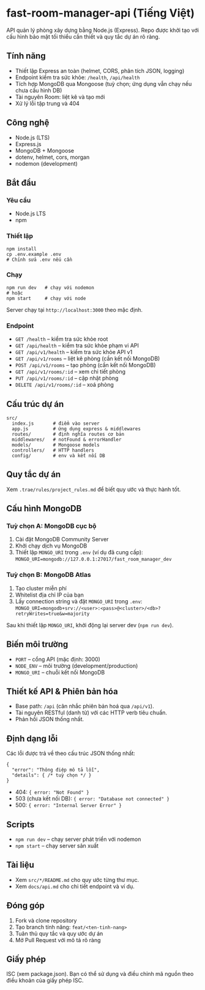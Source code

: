 # fast-room-manager-api (Tiếng Việt)

API quản lý phòng xây dựng bằng Node.js (Express). Repo được khởi tạo với cấu hình bảo mật tối thiểu cần thiết và quy tắc dự án rõ ràng.

## Tính năng
- Thiết lập Express an toàn (helmet, CORS, phân tích JSON, logging)
- Endpoint kiểm tra sức khỏe: `/health`, `/api/health`
- Tích hợp MongoDB qua Mongoose (tuỳ chọn; ứng dụng vẫn chạy nếu chưa cấu hình DB)
- Tài nguyên Room: liệt kê và tạo mới
- Xử lý lỗi tập trung và 404

## Công nghệ
- Node.js (LTS)
- Express.js
- MongoDB + Mongoose
- dotenv, helmet, cors, morgan
- nodemon (development)

## Bắt đầu

### Yêu cầu
- Node.js LTS
- npm

### Thiết lập
```
npm install
cp .env.example .env
# Chỉnh sửa .env nếu cần
```

### Chạy
```
npm run dev   # chạy với nodemon
# hoặc
npm start     # chạy với node
```

Server chạy tại `http://localhost:3000` theo mặc định.

### Endpoint
- `GET /health` – kiểm tra sức khỏe root
- `GET /api/health` – kiểm tra sức khỏe phạm vi API
- `GET /api/v1/health` – kiểm tra sức khỏe API v1
- `GET /api/v1/rooms` – liệt kê phòng (cần kết nối MongoDB)
- `POST /api/v1/rooms` – tạo phòng (cần kết nối MongoDB)
- `GET /api/v1/rooms/:id` – xem chi tiết phòng
- `PUT /api/v1/rooms/:id` – cập nhật phòng
- `DELETE /api/v1/rooms/:id` – xoá phòng

## Cấu trúc dự án
```
src/
  index.js       # điểm vào server
  app.js         # ứng dụng express & middlewares
  routes/        # định nghĩa routes cơ bản
  middlewares/   # notFound & errorHandler
  models/        # Mongoose models
  controllers/   # HTTP handlers
  config/        # env và kết nối DB
```

## Quy tắc dự án
Xem `.trae/rules/project_rules.md` để biết quy ước và thực hành tốt.

## Cấu hình MongoDB

### Tuỳ chọn A: MongoDB cục bộ
1. Cài đặt MongoDB Community Server
2. Khởi chạy dịch vụ MongoDB
3. Thiết lập `MONGO_URI` trong `.env` (ví dụ đã cung cấp):
   `MONGO_URI=mongodb://127.0.0.1:27017/fast_room_manager_dev`

### Tuỳ chọn B: MongoDB Atlas
1. Tạo cluster miễn phí
2. Whitelist địa chỉ IP của bạn
3. Lấy connection string và đặt `MONGO_URI` trong `.env`:
   `MONGO_URI=mongodb+srv://<user>:<pass>@<cluster>/<db>?retryWrites=true&w=majority`

Sau khi thiết lập `MONGO_URI`, khởi động lại server dev (`npm run dev`).

## Biến môi trường
- `PORT` – cổng API (mặc định: 3000)
- `NODE_ENV` – môi trường (development/production)
- `MONGO_URI` – chuỗi kết nối MongoDB

## Thiết kế API & Phiên bản hóa
- Base path: `/api` (cân nhắc phiên bản hoá qua `/api/v1`).
- Tài nguyên RESTful (danh từ) với các HTTP verb tiêu chuẩn.
- Phản hồi JSON thống nhất.

## Định dạng lỗi
Các lỗi được trả về theo cấu trúc JSON thống nhất:
```
{
  "error": "Thông điệp mô tả lỗi",
  "details": { /* tuỳ chọn */ }
}
```
- 404: `{ error: "Not Found" }`
- 503 (chưa kết nối DB): `{ error: "Database not connected" }`
- 500: `{ error: "Internal Server Error" }`

## Scripts
- `npm run dev` – chạy server phát triển với nodemon
- `npm start` – chạy server sản xuất

## Tài liệu
- Xem `src/*/README.md` cho quy ước từng thư mục.
- Xem `docs/api.md` cho chi tiết endpoint và ví dụ.

## Đóng góp
1. Fork và clone repository
2. Tạo branch tính năng: `feat/<ten-tinh-nang>`
3. Tuân thủ quy tắc và quy ước dự án
4. Mở Pull Request với mô tả rõ ràng

## Giấy phép
ISC (xem package.json). Bạn có thể sử dụng và điều chỉnh mã nguồn theo điều khoản của giấy phép ISC.
